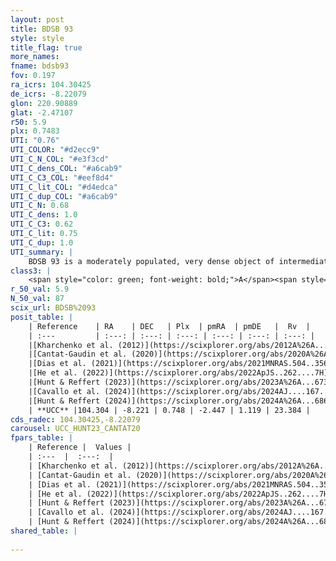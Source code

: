 ```yaml
---
layout: post
title: BDSB 93
style: style
title_flag: true
more_names: 
fname: bdsb93
fov: 0.197
ra_icrs: 104.30425
de_icrs: -8.22079
glon: 220.90889
glat: -2.47107
r50: 5.9
plx: 0.7483
UTI: "0.76"
UTI_COLOR: "#d2ecc9"
UTI_C_N_COL: "#e3f3cd"
UTI_C_dens_COL: "#a6cab9"
UTI_C_C3_COL: "#eef8d4"
UTI_C_lit_COL: "#d4edca"
UTI_C_dup_COL: "#a6cab9"
UTI_C_N: 0.68
UTI_C_dens: 1.0
UTI_C_C3: 0.62
UTI_C_lit: 0.75
UTI_C_dup: 1.0
UTI_summary: |
    BDSB 93 is a moderately populated, very dense object of intermediate C3 quality. It is well-studied in the literature.
class3: |
    <span style="color: green; font-weight: bold;">A</span><span style="color: red; font-weight: bold;">C</span>
r_50_val: 5.9
N_50_val: 87
scix_url: BDSB%2093
posit_table: |
    | Reference    | RA    | DEC   | Plx  | pmRA  | pmDE   |  Rv  |
    | :---         | :---: | :---: | :---: | :---: | :---: | :---: |
    |[Kharchenko et al. (2012)](https://scixplorer.org/abs/2012A%26A...543A.156K) | 104.295 | -8.19 | -- | 3.26 | 0.21 | -- |
    |[Cantat-Gaudin et al. (2020)](https://scixplorer.org/abs/2020A%26A...640A...1C) | 104.297 | -8.202 | 0.77 | -2.41 | 1.021 | -- |
    |[Dias et al. (2021)](https://scixplorer.org/abs/2021MNRAS.504..356D) | 104.295 | -8.215 | 0.751 | -2.389 | 1.021 | -- |
    |[He et al. (2022)](https://scixplorer.org/abs/2022ApJS..262....7H) | 104.323 | -8.285 | 0.801 | -1.991 | 0.992 | -- |
    |[Hunt & Reffert (2023)](https://scixplorer.org/abs/2023A%26A...673A.114H) | 104.295 | -8.195 | 0.722 | -2.332 | 1.248 | 20.909 |
    |[Cavallo et al. (2024)](https://scixplorer.org/abs/2024AJ....167...12C) | 104.418 | -8.384 | 0.726 | -- | -- | -- |
    |[Hunt & Reffert (2024)](https://scixplorer.org/abs/2024A%26A...686A..42H) | 104.295 | -8.195 | 0.722 | -2.332 | 1.248 | 20.909 |
    | **UCC** |104.304 | -8.221 | 0.748 | -2.447 | 1.119 | 23.384 | 
cds_radec: 104.30425,-8.22079
carousel: UCC_HUNT23_CANTAT20
fpars_table: |
    | Reference |  Values |
    | :---  |  :---:  |
    | [Kharchenko et al. (2012)](https://scixplorer.org/abs/2012A%26A...543A.156K) | `e_bv=0.666, distance=2173, log_age=6.5` |
    | [Cantat-Gaudin et al. (2020)](https://scixplorer.org/abs/2020A%26A...640A...1C) | `AVNN=1.77, DMNN=10.39, AgeNN=7.2` |
    | [Dias et al. (2021)](https://scixplorer.org/abs/2021MNRAS.504..356D) | `Av=2.226, Dist=1022, logage=7.081, [Fe/H]=-0.109` |
    | [He et al. (2022)](https://scixplorer.org/abs/2022ApJS..262....7H) | `A0=0.05, logAge=6.7` |
    | [Hunt & Reffert (2023)](https://scixplorer.org/abs/2023A%26A...673A.114H) | `AV50=1.224, diffAV50=2.238, MOD50=10.529, logAge50=6.865` |
    | [Cavallo et al. (2024)](https://scixplorer.org/abs/2024AJ....167...12C) | `AV50=0.74, dMod50=10.49, logAge50=7.91, [Fe/H]50=0.53` |
    | [Hunt & Reffert (2024)](https://scixplorer.org/abs/2024A%26A...686A..42H) | `MassJ=84.0102` |
shared_table: |
    
---
```

